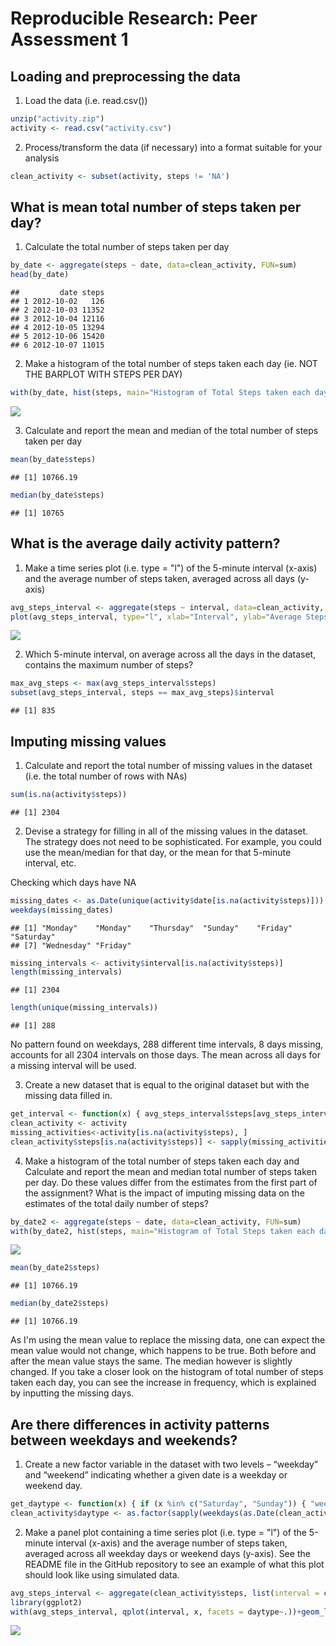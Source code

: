 # Reproducible Research: Peer Assessment 1


## Loading and preprocessing the data
1. Load the data (i.e. read.csv())

```r
unzip("activity.zip")
activity <- read.csv("activity.csv")
```

2. Process/transform the data (if necessary) into a format suitable for your analysis

```r
clean_activity <- subset(activity, steps != 'NA')
```


## What is mean total number of steps taken per day?
1. Calculate the total number of steps taken per day

```r
by_date <- aggregate(steps ~ date, data=clean_activity, FUN=sum)
head(by_date)
```

```
##         date steps
## 1 2012-10-02   126
## 2 2012-10-03 11352
## 3 2012-10-04 12116
## 4 2012-10-05 13294
## 5 2012-10-06 15420
## 6 2012-10-07 11015
```

2. Make a histogram of the total number of steps taken each day (ie. NOT THE BARPLOT WITH STEPS PER DAY)

```r
with(by_date, hist(steps, main="Histogram of Total Steps taken each day", xlab="Number of Total Steps"))
```

![](PA1_template_files/figure-html/unnamed-chunk-4-1.png)<!-- -->

3. Calculate and report the mean and median of the total number of steps taken per day

```r
mean(by_date$steps)
```

```
## [1] 10766.19
```

```r
median(by_date$steps)
```

```
## [1] 10765
```


## What is the average daily activity pattern?

1. Make a time series plot (i.e. type = "l") of the 5-minute interval (x-axis) and the average number of steps taken, averaged across all days (y-axis)

```r
avg_steps_interval <- aggregate(steps ~ interval, data=clean_activity, FUN=mean)
plot(avg_steps_interval, type="l", xlab="Interval", ylab="Average Steps", main="Evolution of average steps across all days")
```

![](PA1_template_files/figure-html/unnamed-chunk-6-1.png)<!-- -->

2. Which 5-minute interval, on average across all the days in the dataset, contains the maximum number of steps?

```r
max_avg_steps <- max(avg_steps_interval$steps)
subset(avg_steps_interval, steps == max_avg_steps)$interval
```

```
## [1] 835
```


## Imputing missing values

1. Calculate and report the total number of missing values in the dataset (i.e. the total number of rows with NAs)

```r
sum(is.na(activity$steps))
```

```
## [1] 2304
```

2. Devise a strategy for filling in all of the missing values in the dataset. The strategy does not need to be sophisticated. For example, you could use the mean/median for that day, or the mean for that 5-minute interval, etc.

Checking which days have NA

```r
missing_dates <- as.Date(unique(activity$date[is.na(activity$steps)]))
weekdays(missing_dates)
```

```
## [1] "Monday"    "Monday"    "Thursday"  "Sunday"    "Friday"    "Saturday" 
## [7] "Wednesday" "Friday"
```

```r
missing_intervals <- activity$interval[is.na(activity$steps)]
length(missing_intervals)
```

```
## [1] 2304
```

```r
length(unique(missing_intervals))
```

```
## [1] 288
```
No pattern found on weekdays, 288 different time intervals, 8 days missing, accounts for all 2304  intervals on those days. The mean across all days for a missing interval will be used.

3. Create a new dataset that is equal to the original dataset but with the missing data filled in.

```r
get_interval <- function(x) { avg_steps_interval$steps[avg_steps_interval$interval == x] }
clean_activity <- activity
missing_activities<-activity[is.na(activity$steps), ]
clean_activity$steps[is.na(activity$steps)] <- sapply(missing_activities$interval, get_interval)
```


4. Make a histogram of the total number of steps taken each day and Calculate and report the mean and median total number of steps taken per day. Do these values differ from the estimates from the first part of the assignment? What is the impact of imputing missing data on the estimates of the total daily number of steps?

```r
by_date2 <- aggregate(steps ~ date, data=clean_activity, FUN=sum)
with(by_date2, hist(steps, main="Histogram of Total Steps taken each day", xlab="Number of Total Steps"))
```

![](PA1_template_files/figure-html/unnamed-chunk-11-1.png)<!-- -->

```r
mean(by_date2$steps)
```

```
## [1] 10766.19
```

```r
median(by_date2$steps)
```

```
## [1] 10766.19
```
As I'm using the mean value to replace the missing data, one can expect the mean value would not change, which happens to be true. Both before and after the mean value stays the same. The median however is slightly changed. If you take a closer look on the histogram of total number of steps taken each day, you can see the increase in frequency, which is explained by inputting the missing days.


## Are there differences in activity patterns between weekdays and weekends?

1. Create a new factor variable in the dataset with two levels – “weekday” and “weekend” indicating whether a given date is a weekday or weekend day.

```r
get_daytype <- function(x) { if (x %in% c("Saturday", "Sunday")) { "weekend" } else { "weekday"}}
clean_activity$daytype <- as.factor(sapply(weekdays(as.Date(clean_activity$date)), get_daytype))
```

2. Make a panel plot containing a time series plot (i.e. type = "l") of the 5-minute interval (x-axis) and the average number of steps taken, averaged across all weekday days or weekend days (y-axis). See the README file in the GitHub repository to see an example of what this plot should look like using simulated data.


```r
avg_steps_interval <- aggregate(clean_activity$steps, list(interval = clean_activity$interval, daytype=clean_activity$daytype), FUN=mean)
library(ggplot2)
with(avg_steps_interval, qplot(interval, x, facets = daytype~.))+geom_line()+labs(x="Interval", y="Steps", title="Evolution of Average Steps by Interval for Weekday/Weekend ")
```

![](PA1_template_files/figure-html/unnamed-chunk-13-1.png)<!-- -->
